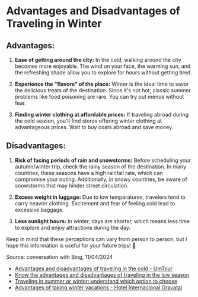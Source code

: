 # Advantages and Disadvantages of Traveling in Winter

## Advantages:
1. **Ease of getting around the city:** In the cold, walking around the city becomes more enjoyable. The wind on your face, the warming sun, and the refreshing shade allow you to explore for hours without getting tired.
   
2. **Experience the "flavors" of the place:** Winter is the ideal time to savor the delicious treats of the destination. Since it's not hot, classic summer problems like food poisoning are rare. You can try out menus without fear.
   
3. **Finding winter clothing at affordable prices:** If traveling abroad during the cold season, you'll find stores offering winter clothing at advantageous prices. Wait to buy coats abroad and save money.

## Disadvantages:
1. **Risk of facing periods of rain and snowstorms:** Before scheduling your autumn/winter trip, check the rainy season of the destination. In many countries, these seasons have a high rainfall rate, which can compromise your outing. Additionally, in snowy countries, be aware of snowstorms that may hinder street circulation.
   
2. **Excess weight in luggage:** Due to low temperatures, travelers tend to carry heavier clothing. Excitement and fear of feeling cold lead to excessive baggage.
   
3. **Less sunlight hours:** In winter, days are shorter, which means less time to explore and enjoy attractions during the day.

Keep in mind that these perceptions can vary from person to person, but I hope this information is useful for your future trips! 🌟

Source: conversation with Bing, 11/04/2024
- [Advantages and disadvantages of traveling in the cold - UmTour](https://umtour.com.br/posts/vantagens-e-desvantagens-de-viajar-no-frio/)
- [Know the advantages and disadvantages of traveling in the low season](https://www.promoo.com.br/vantagens-e-desvantagens-baixa-temporada/)
- [Traveling in summer or winter: understand which option to choose](https://blog.viajarfazbem.com/viajar-no-verao-ou-no-inverno/)
- [Advantages of taking winter vacations - Hotel Internacional Gravatal](https://hotelinternacionalgravatal.com.br/blog/2022/04/13/6-beneficios-de-se-tirar-ferias-no-inverno/)
